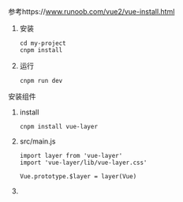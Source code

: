 参考https://www.runoob.com/vue2/vue-install.html

1. 安装

   ```
   cd my-project
   cnpm install
   ```

2. 运行

   ```
   cnpm run dev
   ```



安装组件

1. install

   ```
   cnpm install vue-layer
   ```

   

2. src/main.js

   ```
   import layer from 'vue-layer'
   import 'vue-layer/lib/vue-layer.css'
   
   Vue.prototype.$layer = layer(Vue)
   
   ```

   

3. 